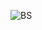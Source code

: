 
![BS](https://github.com/Mehul237/A2Z-DSA-Course/assets/117193057/1f912bed-ac9b-4003-b599-f214cfbdb327)
